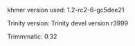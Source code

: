 khmer version used: 1.2-rc2-6-gc5dee21

Trinity version: Trinity devel version r3999

Trimmmatic: 0.32
